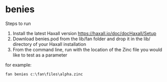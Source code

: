 # benies
Steps to run

 1. Install the latest Haxall version
    https://haxall.io/doc/docHaxall/Setup
 3. Download benies.pod from the lib/fan folder and drop it in the lib/ directory of your Haxall installation
 4. From the command line, run with the location of the Zinc file you would like to test as a parameter
 
 for example:
 ```
 fan benies c:\fan\files\alpha.zinc
 ```
